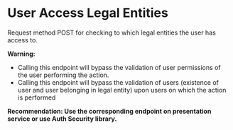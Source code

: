 # User Access Legal Entities

Request method POST for checking to which legal entities the user has access to.

**Warning:**
 * Calling this endpoint will bypass the validation of user permissions
   of the user performing the action.
 * Calling this endpoint will bypass the validation of users
   (existence of user and user belonging in legal entity)
   upon users on which the action is performed

**Recommendation: Use the corresponding endpoint on presentation service or use Auth Security library.**
